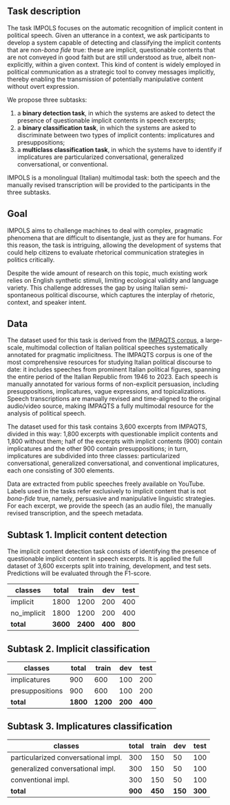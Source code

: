 ## Task description
The task IMPOLS focuses on the automatic recognition of implicit content in political speech. Given an utterance in a context, we ask participants to develop a system capable of detecting and classifying the implicit contents that are non-*bona fide* true: these are implicit, questionable contents that are not conveyed in good faith but are still understood as true, albeit non-explicitly, within a given context. This kind of content is widely employed in political communication as a strategic tool to convey messages implicitly, thereby enabling the transmission of potentially manipulative content without overt expression.

We propose three subtasks: 
1. a **binary detection task**, in which the systems are asked to detect the presence of questionable implicit contents in speech excerpts;
2. a **binary classification task**, in which the systems are asked to discriminate between two types of implicit contents: implicatures and presuppositions;
3. a **multiclass classification task**, in which the systems have to identify if implicatures are particularized conversational, generalized conversational, or conventional.

IMPOLS is a monolingual (Italian) multimodal task: both the speech and the manually revised transcription will be provided to the participants in the three subtasks.

## Goal
IMPOLS aims to challenge machines to deal with complex, pragmatic phenomena that are difficult to disentangle, just as they are for humans. For this reason, the task is intriguing, allowing the development of systems that could help citizens to evaluate rhetorical communication strategies in politics critically.

Despite the wide amount of research on this topic, much existing work relies on English synthetic stimuli, limiting ecological validity and language variety. This challenge addresses the gap by using Italian semi-spontaneous political discourse, which captures the interplay of rhetoric, context, and speaker intent.

## Data

The dataset used for this task is derived from the [IMPAQTS corpus](https://impaqts.dilef.unifi.it), a large-scale, multimodal collection of Italian political speeches systematically annotated for pragmatic implicitness.
The IMPAQTS corpus is one of the most comprehensive resources for studying Italian political discourse to date: it includes speeches from prominent Italian political figures, spanning the entire period of the Italian Republic from 1946 to 2023. Each speech is manually annotated for various forms of non-explicit persuasion, including presuppositions, implicatures, vague expressions, and topicalizations. 
Speech transcriptions are manually revised and time-aligned to the original audio/video source, making IMPAQTS a fully multimodal resource for the analysis of political speech.

The dataset used for this task contains 3,600 excerpts from IMPAQTS, divided in this way: 1,800 excerpts with questionable implicit contents and 1,800 without them; half of the excerpts with implicit contents (900) contain implicatures and the other 900 contain presuppositions; in turn, implicatures are subdivided into three classes: particularized conversational, generalized conversational, and conventional implicatures, each one consisting of 300 elements. 

Data are extracted from public speeches freely available on YouTube. Labels used in the tasks refer exclusively to implicit content that is not *bona-fide* true, namely, persuasive and manipulative linguistic strategies. For each excerpt, we provide the speech (as an audio file), the manually revised transcription, and the speech metadata.

## Subtask 1. Implicit content detection
The implicit content detection task consists of identifying the presence of questionable implicit content in speech excerpts. It is applied the full dataset of 3,600 excerpts split into training, development, and test sets. Predictions will be evaluated through the F1-score.


|classes  | total | train | dev | test |
|----------|-------|-------|-----|------|
| implicit | 1800  | 1200  | 200 | 400  |
| no_implicit | 1800  | 1200  | 200 | 400  |
| **total** | **3600** | **2400** | **400** | **800** |

## Subtask 2. Implicit classification

|classes | total | train | dev | test |
|------|-------|-------|-----|------|
| implicatures | 900   | 600   | 100 | 200  |
| presuppositions  | 900   | 600   | 100 | 200  |
| **total** | **1800** | **1200** | **200** | **400** |

## Subtask 3. Implicatures classification

|classes | total | train | dev | test |
|------|-------|-------|-----|------|
| particularized conversational impl. | 300   | 150   | 50  | 100  |
| generalized conversational impl.  | 300   | 150   | 50  | 100  |
| conventional impl. | 300   | 150   | 50  | 100  |
| **total** | **900** | **450** | **150** | **300** |
